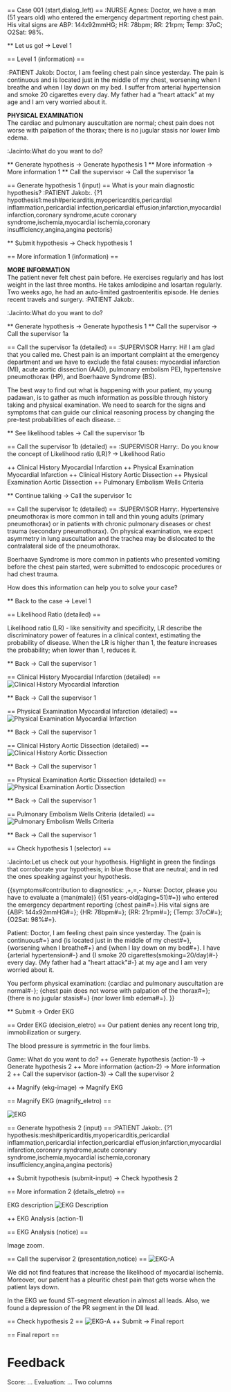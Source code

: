 == Case 001 (start,dialog_left) ==
:NURSE Agnes: Doctor, we have a man (51 years old) who entered the emergency department reporting chest pain. His vital signs are ABP: 144x92mmHG; HR: 78bpm; RR: 21rpm; Temp: 37oC; O2Sat: 98%.

** Let us go! -> Level 1

== Level 1 (information) ==

:PATIENT Jakob: Doctor, I am feeling chest pain since yesterday. The pain is continuous and is located just in the middle of my chest, worsening when I breathe and when I lay down on my bed. I suffer from arterial hypertension and smoke 20 cigarettes every day. My father had a “heart attack” at my age and I am very worried about it.

<b>PHYSICAL EXAMINATION</b> <br> The cardiac and pulmonary auscultation are normal; chest pain does not worse with palpation of the thorax; there is no jugular stasis nor lower limb edema.

:Jacinto:What do you want to do?

** Generate hypothesis -> Generate hypothesis 1
** More information -> More information 1
** Call the supervisor -> Call the supervisor 1a

== Generate hypothesis 1 (input) ==
What is your main diagnostic hypothesis?
:PATIENT Jakob:.
{?1 hypothesis1:mesh#pericarditis,myopericarditis,pericardial inflammation,pericardial infection,pericardial effusion;infarction,myocardial infarction,coronary syndrome,acute coronary syndrome,ischemia,myocardial ischemia,coronary insufficiency,angina,angina pectoris}

** Submit hypothesis -> Check hypothesis 1

== More information 1 (information) ==

<b>MORE INFORMATION</b> <br> The patient never felt chest pain before. He exercises regularly and has lost weight in the last three months. He takes amlodipine and losartan regularly. Two weeks ago, he had an auto-limited gastroenteritis episode. He denies recent travels and surgery.
:PATIENT Jakob:.

:Jacinto:What do you want to do?

** Generate hypothesis -> Generate hypothesis 1
** Call the supervisor -> Call the supervisor 1a

== Call the supervisor 1a (detailed) ==
:SUPERVISOR Harry:
Hi! I am glad that you called me. Chest pain is an important complaint at the emergency department and we have to exclude the fatal causes: myocardial infarction (MI), acute aortic dissection (AAD), pulmonary embolism PE), hypertensive pneumothorax (HP), and Boerhaave Syndrome (BS).

The best way to find out what is happening with your patient, my young padawan, is to gather as much information as possible through history taking and physical examination. We need to search for the signs and symptoms that can guide our clinical reasoning process by changing the pre-test probabilities of each disease.
::

** See likelihood tables -> Call the supervisor 1b 

== Call the supervisor 1b (detailed) ==
:SUPERVISOR Harry:.
Do you know the concept of Likelihood ratio (LR)? -> Likelihood Ratio

++ Clinical History Myocardial Infarction
++ Physical Examination Myocardial Infarction
++ Clinical History Aortic Dissection
++ Physical Examination Aortic Dissection
++ Pulmonary Embolism Wells Criteria

** Continue talking -> Call the supervisor 1c 

== Call the supervisor 1c (detailed) ==
:SUPERVISOR Harry:.
Hypertensive pneumothorax is more common in tall and thin young adults (primary pneumothorax) or in patients with chronic pulmonary diseases or chest trauma (secondary pneumothorax). On physical examination, we expect asymmetry in lung auscultation and the trachea may be dislocated to the contralateral side of the pneumothorax.

Boerhaave Syndrome is more common in patients who presented vomiting before the chest pain started, were submitted to endoscopic procedures or had chest trauma.

How does this information can help you to solve your case?

** Back to the case -> Level 1

== Likelihood Ratio (detailed) ==

Likelihood ratio (LR) - like sensitivity and specificity, LR describe the discriminatory power of features in a clinical context, estimating the probability of disease. When the LR is higher than 1, the feature increases the probability; when lower than 1, reduces it.

** Back -> Call the supervisor 1

== Clinical History Myocardial Infarction (detailed) ==
![Clinical History Myocardial Infarction](images/ebm-clinical-history-myocardial-infarction.png)

** Back -> Call the supervisor 1

== Physical Examination Myocardial Infarction (detailed) ==
![Physical Examination Myocardial Infarction](images/ebm-physical-examination-myocardial-infarction.png)

** Back -> Call the supervisor 1

== Clinical History Aortic Dissection (detailed) ==
![Clinical History Aortic Dissection](images/ebm-clinical-history-aortic-dissection.png)

** Back -> Call the supervisor 1

== Physical Examination Aortic Dissection (detailed) ==
![Physical Examination Aortic Dissection](images/ebm-physical-examination-aortic-dissection.png)

** Back -> Call the supervisor 1

== Pulmonary Embolism Wells Criteria (detailed) ==
![Pulmonary Embolism Wells Criteria](images/ebm-pulmonary-embolism-wells-criteria.png)

** Back -> Call the supervisor 1

== Check hypothesis 1 (selector) ==

:Jacinto:Let us check out your hypothesis. Highlight in green the findings that corroborate your hypothesis; in blue those that are neutral; and in red the ones speaking against your hypothesis.

{{symptoms#contribution to diagnostics: ,+,=,-
Nurse: Doctor, please you have to evaluate a {man(male)} ({51 years-old(aging=51)#=}) who entered the emergency department reporting {chest pain#=}.His vital signs are {ABP: 144x92mmHG#=}; {HR: 78bpm#=}; {RR: 21rpm#=}; {Temp: 37oC#=}; {O2Sat: 98%#=}.

Patient: Doctor, I am feeling chest pain since yesterday. The {pain is continuous#=} and {is located just in the middle of my chest#=}, {worsening when I breathe#+} and {when I lay down on my bed#+}. I have {arterial hypertension#-} and {I smoke 20 cigarettes(smoking=20/day)#-} every day. {My father had a "heart attack"#-} at my age and I am very worried about it.

You perform physical examination: {cardiac and pulmonary auscultation are normal#-}; {chest pain does not worse with palpation of the thorax#=}; {there is no jugular stasis#=} {nor lower limb edema#=}.
}}

** Submit -> Order EKG 

== Order EKG (decision_eletro) ==
Our patient denies any recent long trip, immobilization or surgery.

The blood pressure is symmetric in the four limbs. 

Game: What do you want to do?
++ Generate hypothesis (action-1) -> Generate hypothesis 2
++ More information (action-2) -> More information 2
++ Call the supervisor (action-3) -> Call the supervisor 2

++ Magnify (ekg-image) -> Magnify EKG

== Magnify EKG (magnify_eletro) ==

![EKG](images/ekg-original.png)

== Generate hypothesis 2 (input) ==
:PATIENT Jakob:.
{?1 hypothesis:mesh#pericarditis,myopericarditis,pericardial inflammation,pericardial infection,pericardial effusion;infarction,myocardial infarction,coronary syndrome,acute coronary syndrome,ischemia,myocardial ischemia,coronary insufficiency,angina,angina pectoris}

++ Submit hypothesis (submit-input) -> Check hypothesis 2

== More information 2 (details_eletro) ==

EKG description
![EKG Description](images/ekg-description.png)

++ EKG Analysis (action-1)

== EKG Analysis (notice) ==

Image zoom.

== Call the supervisor 2 (presentation,notice) ==
![EKG-A](images/ampliacao-eletro.gif)

We did not find features that increase the likelihood of myocardial ischemia. Moreover, our patient has a pleuritic chest pain that gets worse when the patient lays down.

In the EKG we found ST-segment elevation in almost all leads. Also, we found a depression of the PR segment in the DII lead.

== Check hypothesis 2 ==
![EKG-A](images/ampliacao-eletro.gif)
++ Submit -> Final report

== Final report ==
# Feedback
Score: ...
Evaluation: ...
Two columns
